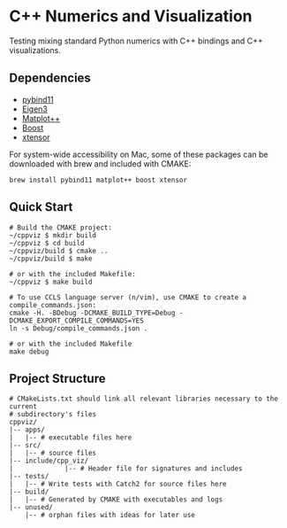 # C++ Numerics and Visualization

Testing mixing standard Python numerics with C++ bindings and C++ visualizations.

## Dependencies
- [pybind11](https://pybind11.readthedocs.io/en/stable/)
- [Eigen3](https://eigen.tuxfamily.org/index.php?title=Main_Page)
- [Matplot++](https://github.com/alandefreitas/matplotplusplus)
- [Boost](https://www.boost.org)
- [xtensor](https://github.com/xtensor-stack/xtensor)

For system-wide accessibility on Mac, some of these packages can be downloaded with brew and included with CMAKE:
```
brew install pybind11 matplot++ boost xtensor
```

## Quick Start

```
# Build the CMAKE project:
~/cppviz $ mkdir build
~/cppviz $ cd build
~/cppviz/build $ cmake ..
~/cppviz/build $ make

# or with the included Makefile:
~/cppviz $ make build

# To use CCLS language server (n/vim), use CMAKE to create a compile_commands.json:
cmake -H. -BDebug -DCMAKE_BUILD_TYPE=Debug -DCMAKE_EXPORT_COMPILE_COMMANDS=YES
ln -s Debug/compile_commands.json .

# or with the included Makefile
make debug
```

## Project Structure

```
# CMakeLists.txt should link all relevant libraries necessary to the current
# subdirectory's files
cppviz/
|-- apps/
|   |-- # executable files here
|-- src/
|   |-- # source files
|-- include/cpp_viz/
|             |-- # Header file for signatures and includes
|-- tests/
|   |-- # Write tests with Catch2 for source files here
|-- build/
|   |-- # Generated by CMAKE with executables and logs
|-- unused/
    |-- # orphan files with ideas for later use
```
